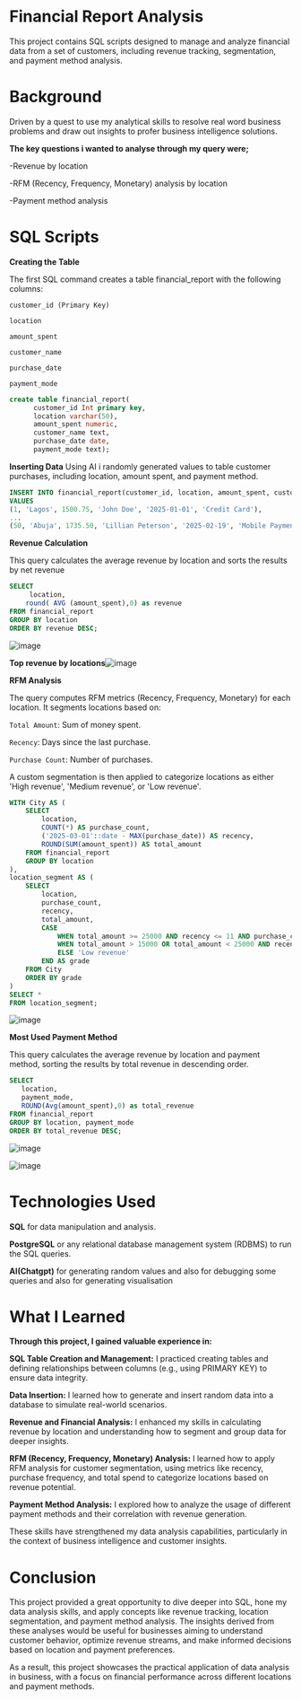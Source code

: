  # **Financial Report Analysis**
  
This project contains SQL scripts designed to manage and analyze financial data from a set of customers, including revenue tracking, segmentation, and payment method analysis.

# Background

Driven by a quest to use my analytical skills to resolve real word business problems and draw out insights to profer business intelligence solutions.

**The key questions i wanted to analyse through my query were;**

-Revenue by location

-RFM (Recency, Frequency, Monetary) analysis by location

-Payment method analysis


# SQL Scripts

**Creating the Table**

The first SQL command creates a table financial_report with the following columns:

```customer_id (Primary Key)```

```location```

```amount_spent```

```customer_name```

```purchase_date```

```payment_mode```


```sql
create table financial_report(
      customer_id Int primary key,
      location varchar(50),
      amount_spent numeric,
      customer_name text,
      purchase_date date,
      payment_mode text);
```

**Inserting Data**
Using AI i randomly generated values to table customer purchases, including location, amount spent, and payment method.

```sql
INSERT INTO financial_report(customer_id, location, amount_spent, customer_name, purchase_date, payment_mode)
VALUES
(1, 'Lagos', 1500.75, 'John Doe', '2025-01-01', 'Credit Card'),
...
(50, 'Abuja', 1735.50, 'Lillian Peterson', '2025-02-19', 'Mobile Payment');
```

**Revenue Calculation**

This query calculates the average revenue by location and sorts the results by net revenue

```sql
SELECT 
     location,
    round( AVG (amount_spent),0) as revenue
FROM financial_report
GROUP BY location
ORDER BY revenue DESC;
```
 
![image](https://github.com/user-attachments/assets/b2199fdc-0afb-419d-86f6-f0c25f66a035)




**Top revenue by locations**![image](https://github.com/user-attachments/assets/36b4fec7-d7b8-45d2-9f7f-be5d07265fef)


**RFM Analysis**

The query computes RFM metrics (Recency, Frequency, Monetary) for each location. It segments locations based on:

```Total Amount```: Sum of money spent.

```Recency```: Days since the last purchase.

```Purchase Count```: Number of purchases.

A custom segmentation is then applied to categorize locations as either 'High revenue', 'Medium revenue', or 'Low revenue'.

```sql
WITH City AS (
    SELECT 
        location,
        COUNT(*) AS purchase_count,
        ('2025-03-01'::date - MAX(purchase_date)) AS recency,
        ROUND(SUM(amount_spent)) AS total_amount
    FROM financial_report
    GROUP BY location
),
location_segment AS (
    SELECT 
        location,
        purchase_count,
        recency,
        total_amount,
        CASE
            WHEN total_amount >= 25000 AND recency <= 11 AND purchase_count > 8 THEN 'High revenue'
            WHEN total_amount > 15000 OR total_amount < 25000 AND recency > 11 OR recency < 14 AND purchase_count < 9 THEN 'Medium revenue'
            ELSE 'Low revenue'
        END AS grade
    FROM City
    ORDER BY grade
)
SELECT *
FROM location_segment;
```

![image](https://github.com/user-attachments/assets/94a8f456-d814-4283-939f-59b00d4cb063)

**Most Used Payment Method**

This query calculates the average revenue by location and payment method, sorting the results by total revenue in descending order.

```sql
SELECT
   location,
   payment_mode,
   ROUND(Avg(amount_spent),0) as total_revenue
FROM financial_report
GROUP BY location, payment_mode
ORDER BY total_revenue DESC;
```

![image](https://github.com/user-attachments/assets/35f99853-572c-4658-ad16-965e0846c2b8)

![image](https://github.com/user-attachments/assets/91656fe9-4d11-477f-bc30-5816e0ebfd6f)


# Technologies Used
**SQL** for data manipulation and analysis.

**PostgreSQL** or any relational database management system (RDBMS) to run the SQL queries.

**AI(Chatgpt)** for generating random values and also for debugging some queries and also for generating visualisation

# What I Learned
**Through this project, I gained valuable experience in:**

**SQL Table Creation and Management:** I practiced creating tables and defining relationships between columns (e.g., using PRIMARY KEY) to ensure data integrity.

**Data Insertion:** I learned how to generate and insert random data into a database to simulate real-world scenarios.

**Revenue and Financial Analysis:** I enhanced my skills in calculating revenue by location and understanding how to segment and group data for deeper insights.

**RFM (Recency, Frequency, Monetary) Analysis:** I learned how to apply RFM analysis for customer segmentation, using metrics like recency, purchase frequency, and total spend to categorize locations based on revenue potential.

**Payment Method Analysis:** I explored how to analyze the usage of different payment methods and their correlation with revenue generation.

These skills have strengthened my data analysis capabilities, particularly in the context of business intelligence and customer insights.

# Conclusion
This project provided a great opportunity to dive deeper into SQL, hone my data analysis skills, and apply concepts like revenue tracking, location segmentation, and payment method analysis. The insights derived from these analyses would be useful for businesses aiming to understand customer behavior, optimize revenue streams, and make informed decisions based on location and payment preferences.

As a result, this project showcases the practical application of data analysis in business, with a focus on financial performance across different locations and payment methods.





